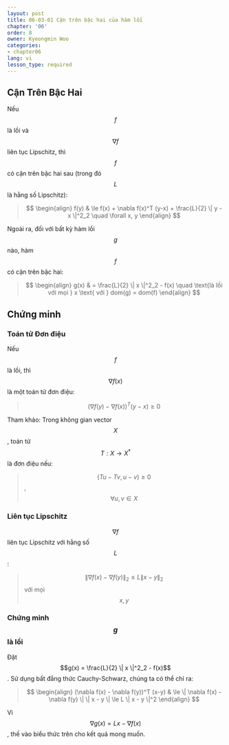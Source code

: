 ```yaml
---
layout: post
title: 06-03-01 Cận trên bậc hai của hàm lồi
chapter: '06'
order: 8
owner: Kyeongmin Woo
categories:
- chapter06
lang: vi
lesson_type: required
---
```


## Cận Trên Bậc Hai

Nếu $$f$$ là lồi và $$\nabla f$$ liên tục Lipschitz, thì $$f$$ có cận trên bậc hai sau (trong đó $$L$$ là hằng số Lipschitz):

> $$ \begin{align}
f(y) & \le f(x) + \nabla f(x)^T (y-x) + \frac{L}{2} \| y - x \|^2_2 \quad \forall x, y
\end{align} $$

Ngoài ra, đối với bất kỳ hàm lồi $$g$$ nào, hàm $$f$$ có cận trên bậc hai:

> $$ \begin{align}
g(x) & = \frac{L}{2} \| x \|^2_2 - f(x) \quad \text{là lồi với mọi } x \text{ với } dom(g) = dom(f)
\end{align} $$

## Chứng minh

### Toán tử Đơn điệu
Nếu $$f$$ là lồi, thì $$\nabla f(x)$$ là một toán tử đơn điệu:

> $$(\nabla f(y) - \nabla f(x))^T (y-x) \ge 0$$

Tham khảo: Trong không gian vector $$X$$, toán tử $$T : X \to X^*$$ là đơn điệu nếu:
> $$(Tu - Tv, u-v) \ge 0$$, $$\forall u, v \in X$$

### Liên tục Lipschitz
$$\nabla f$$ liên tục Lipschitz với hằng số $$L$$:
>$$ \| \nabla f(x) - \nabla f(y) \|_2 \le L \| x - y \|_2 $$ với mọi $$x, y$$

### Chứng minh $$g$$ là lồi
Đặt $$g(x) = \frac{L}{2} \| x \|^2_2 - f(x)$$. Sử dụng bất đẳng thức Cauchy-Schwarz, chúng ta có thể chỉ ra:
> $$ \begin{align}
(\nabla f(x) - \nabla f(y))^T (x-y) & \le \| \nabla f(x) - \nabla f(y) \| \| x - y \| \le L \| x - y \|^2
\end{align} $$

Vì $$\nabla g(x) = Lx - \nabla f(x)$$, thế vào biểu thức trên cho kết quả mong muốn.